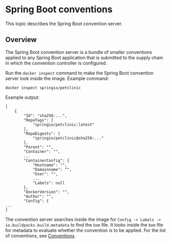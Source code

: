 # Spring Boot conventions

This topic describes the Spring Boot convention server.

## <a id="overview"></a>Overview

The Spring Boot convention server is a bundle of smaller conventions applied to any Spring Boot
application that is submitted to the supply chain in which the convention controller is configured.

Run the `docker inspect` command to make the Spring Boot convention server look inside the image.
Example command:

```console
docker inspect springio/petclinic
```

Example output:

```console
[
    {
        "Id": "sha256:...",
        "RepoTags": [
            "springio/petclinic:latest"
        ],
        "RepoDigests": [
            "springio/petclinic@sha256:..."
        ],
        "Parent": "",
        "Container": "",
        ...
        "ContainerConfig": {
            "Hostname": "",
            "Domainname": "",
            "User": "",
            ...
            "Labels": null
        },
        "DockerVersion": "",
        "Author": "",
        "Config": {
...
]
```

The convention server searches inside the image for
`Config -> Labels -> io.buildpacks.build.metadata` to find the `bom` file.
It looks inside the `bom` file for metadata to evaluate whether the convention is to be applied.
For the list of conventions, see [Conventions](reference/conventions.hbs.md).
